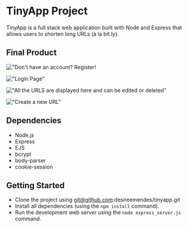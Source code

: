 # TinyApp Project

TinyApp is a full stack web application built with Node and Express that allows users to shorten long URLs (à la bit.ly).

## Final Product

!["Don't have an account? Register!](https://github.com/desireemendes/tinyurl/blob/master/docs/register.png?raw=true)

!["Login Page"](https://github.com/desireemendes/tinyurl/blob/master/docs/login.png?raw=true)

!["All the URLS are displayed here and can be edited or deleted"](https://github.com/desireemendes/tinyurl/blob/master/docs/urls.png?raw=true)

!["Create a new URL"](https://github.com/desireemendes/tinyurl/blob/master/docs/createURL.png?raw=true)

## Dependencies

- Node.js
- Express
- EJS
- bcrypt
- body-parser
- cookie-session

## Getting Started

- Clone the project using git@github.com:desireemendes/tinyapp.git
- Install all dependencies (using the `npm install` command).
- Run the development web server using the `node express_server.js` command.
